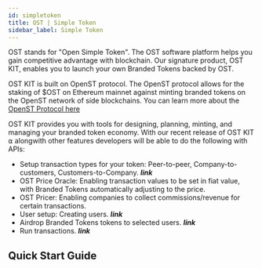```yaml
---
id: simpletoken
title: OST | Simple Token
sidebar_label: Simple Token
---
```


OST stands for "Open Simple Token". The OST software platform helps you gain competitive advantage with blockchain. Our signature product, OST KIT, enables you to launch your own Branded Tokens backed by OST.


OST KIT is built on OpenST protocol. The OpenST protocol allows for the staking of $OST on Ethereum mainnet against minting branded tokens on the OpenST network of side blockchains. You can learn more about the [OpenST Protocol here](https://openst.org)


OST KIT provides you with tools for designing, planning, minting, and managing your branded token economy. With our recent release of OST KIT ⍺ alongwith other features developers will be able to do the following with APIs: 

* Setup transaction types for your token: Peer-to-peer, Company-to-customers, Customers-to-Company. **_link_**<br>
* OST Price Oracle: Enabling transaction values to be set in fiat value, with Branded Tokens automatically adjusting to the price.
* OST Pricer: Enabling companies to collect commissions/revenue for certain transactions.<br> 
* User setup: Creating users. **_link_**<br>
* Airdrop Branded Tokens tokens to selected users. **_link_**<br>
* Run transactions. **_link_**

## Quick Start Guide


